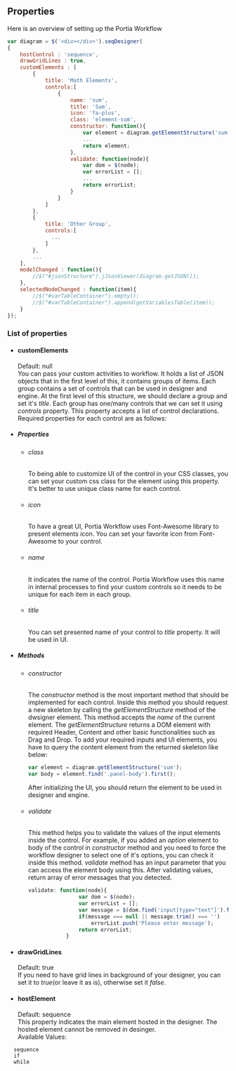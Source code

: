 ## Properties
Here is an overview of setting up the Portia Workflow

  ``` js
  var diagram = $('<div></div>').seqDesigner(
  {
      hostControl : 'sequence',
      drawGridLines : true,
      customElements : [
          {
              title: 'Math Elements',
              controls:[
                  {
                      name: 'sum',
                      title: 'Sum',
                      icon: 'fa-plus',
                      class: 'element-sum',
                      constructor: function(){
                          var element = diagram.getElementStructure('sum');
                          ...
                          return element;
                      },
                      validate: function(node){
                          var dom = $(node);
                          var errorList = [];
                          ...
                          return errorList;
                      }
                  }
              ]
          },
          {
              title: 'Other Group',
              controls:[
                ...
              ]
          },
          ...
      ],
      modelChanged : function(){
          //$("#jsonStructure").jJsonViewer(diagram.getJSON());
      },
      selectedNodeChanged : function(item){
          //$("#varTableContainer").empty();
          //$("#varTableContainer").append(getVariablesTable(item));
      }
  });
  ```
     
### List of properties

- #### customElements
    Default: null  
  You can pass your custom activities to workflow. It holds a list of JSON objects that in the first level of this, it contains groups of items. Each group contains a set of controls that can be used in designer and engine.
  At the first level of this structure, we should declare a group and set it's *title*. Each group has one/many controls that we can set it using *controls* property. This property accepts a list of control declarations. Required properties for each control are as follows:
- ##### Properties
  - ###### class
    To being able to customize UI of the control in your CSS classes, you can set your custom css class for the element using this property. It's better to use unique class name for each control.
  - ###### icon
    To have a great UI, Portia Workflow uses Font-Awesome library to present elements icon. You can set your favorite icon from Font-Awesome to your control.
  - ###### name
    It indicates the name of the control. Portia Workflow uses this name in internal processes to find your custom controls so it needs to be unique for each item in each group.
  - ###### title
    You can set presented name of your control to *title* property. It will be used in UI.
- ##### Methods
  - ###### constructor
    The *constructor* method is the most important method that should be implemented for each control. Inside this method you should request a new skeleton by calling the *getElementStructure* method of the dwsigner element. This method accepts the *name* of the current element. The *getElementStructure* returns a DOM element with required Header, Content and other basic functionalities such as Drag and Drop. To add your required inputs and UI elements, you have to query the content element from the returned skeleton like below:
    ``` js
    var element = diagram.getElementStructure('sum');
    var body = element.find('.panel-body').first();
    ```
    After initializing the UI, you should return the element to be used in designer and engine.

  - ###### validate
    This method helps you to validate the values of the input elements inside the control. For example, if you added an *option* element to body of the control in *constructor* method and you need to force the workflow designer to select one of it's options, you can check it inside this method. *validate* method has an input parameter that you can access the element body using this. After validating values, return array of error messages that you detected.
    ``` js
    validate: function(node){
                    var dom = $(node);                    
                    var errorList = [];
                    var message = $(dom.find('input[type="text"]').first()).val();
                    if(message === null || message.trim() === '')
                        errorList.push('Please enter message');
                    return errorList;
                }
    ```

- #### drawGridLines
    Default: true  
If you need to have grid lines in background of your designer, you can set it to *true*(or leave it as is), otherwise set it *false*.

- #### hostElement
  Default: sequence  
This property indicates the main element hosted in the designer. The hosted element cannot be removed in desinger.  
Available Values: 
```
  sequence
  if
  while
```